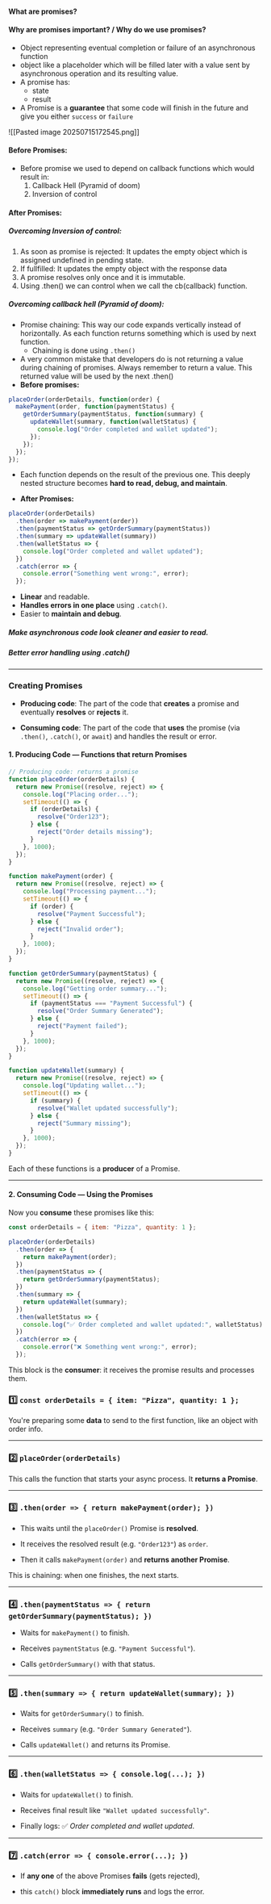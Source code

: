 #### What are promises?
#### Why are promises important? / Why do we use promises?
- Object representing eventual completion or failure of an asynchronous function
- object like a placeholder which will be filled later with a value sent by asynchronous operation and its resulting value.
- A promise has: 
	- state
	- result
- A Promise is a **guarantee** that some code will finish in the future and give you either `success` or `failure`

![[Pasted image 20250715172545.png]]
#### Before Promises: 
- Before promise we used to depend on callback functions which would result in: 
	1. Callback Hell (Pyramid of doom) 
	2. Inversion of control 
#### After Promises:

##### Overcoming Inversion of control:
1. As soon as promise is rejected: It updates the empty object which is assigned undefined in pending state. 
2. If fullfilled: It updates the empty object with the response data
3. A promise resolves only once and it is immutable. 
4. Using .then() we can control when we call the cb(callback) function. 

##### Overcoming callback hell (Pyramid of doom): 
- Promise chaining: This way our code expands vertically instead of horizontally. As each function returns something which is used by next function.
	- Chaining is done using `.then()`
- A very common mistake that developers do is not returning a value during chaining of promises. Always remember to return a value. This returned value will be used by the next .then()
-  **Before promises:**
```js
placeOrder(orderDetails, function(order) {
  makePayment(order, function(paymentStatus) {
    getOrderSummary(paymentStatus, function(summary) {
      updateWallet(summary, function(walletStatus) {
        console.log("Order completed and wallet updated");
      });
    });
  });
});
```

- Each function depends on the result of the previous one. This deeply nested structure becomes **hard to read, debug, and maintain**.

- **After Promises:**
```js
placeOrder(orderDetails)
  .then(order => makePayment(order))
  .then(paymentStatus => getOrderSummary(paymentStatus))
  .then(summary => updateWallet(summary))
  .then(walletStatus => {
    console.log("Order completed and wallet updated");
  })
  .catch(error => {
    console.error("Something went wrong:", error);
  });

```
- **Linear** and readable.
- **Handles errors in one place** using `.catch()`.
- Easier to **maintain and debug**.
##### Make asynchronous code look cleaner and easier to read.
##### Better error handling using .catch()

---
### Creating Promises


- **Producing code**: The part of the code that **creates** a promise and eventually **resolves** or **rejects** it.

- **Consuming code**: The part of the code that **uses** the promise (via `.then()`, `.catch()`, or `await`) and handles the result or error.


#### 1. Producing Code — Functions that return Promises

```js
// Producing code: returns a promise
function placeOrder(orderDetails) {
  return new Promise((resolve, reject) => {
    console.log("Placing order...");
    setTimeout(() => {
      if (orderDetails) {
        resolve("Order123");
      } else {
        reject("Order details missing");
      }
    }, 1000);
  });
}

function makePayment(order) {
  return new Promise((resolve, reject) => {
    console.log("Processing payment...");
    setTimeout(() => {
      if (order) {
        resolve("Payment Successful");
      } else {
        reject("Invalid order");
      }
    }, 1000);
  });
}

function getOrderSummary(paymentStatus) {
  return new Promise((resolve, reject) => {
    console.log("Getting order summary...");
    setTimeout(() => {
      if (paymentStatus === "Payment Successful") {
        resolve("Order Summary Generated");
      } else {
        reject("Payment failed");
      }
    }, 1000);
  });
}

function updateWallet(summary) {
  return new Promise((resolve, reject) => {
    console.log("Updating wallet...");
    setTimeout(() => {
      if (summary) {
        resolve("Wallet updated successfully");
      } else {
        reject("Summary missing");
      }
    }, 1000);
  });
}
```

Each of these functions is a **producer** of a Promise.

---

#### 2. Consuming Code — Using the Promises

Now you **consume** these promises like this:

```js
const orderDetails = { item: "Pizza", quantity: 1 };

placeOrder(orderDetails)
  .then(order => {
    return makePayment(order);
  })
  .then(paymentStatus => {
    return getOrderSummary(paymentStatus);
  })
  .then(summary => {
    return updateWallet(summary);
  })
  .then(walletStatus => {
    console.log("✅ Order completed and wallet updated:", walletStatus);
  })
  .catch(error => {
    console.error("❌ Something went wrong:", error);
  });
```

This block is the **consumer**: it receives the promise results and processes them.

### 1️⃣ `const orderDetails = { item: "Pizza", quantity: 1 };`

You're preparing some **data** to send to the first function, like an object with order info.

---

### 2️⃣ `placeOrder(orderDetails)`

This calls the function that starts your async process. It **returns a Promise**.

---

### 3️⃣ `.then(order => { return makePayment(order); })`

- This waits until the `placeOrder()` Promise is **resolved**.
    
- It receives the resolved result (e.g. `"Order123"`) as `order`.
    
- Then it calls `makePayment(order)` and **returns another Promise**.
    

This is chaining: when one finishes, the next starts.

---

### 4️⃣ `.then(paymentStatus => { return getOrderSummary(paymentStatus); })`

- Waits for `makePayment()` to finish.
    
- Receives `paymentStatus` (e.g. `"Payment Successful"`).
    
- Calls `getOrderSummary()` with that status.
    

---

### 5️⃣ `.then(summary => { return updateWallet(summary); })`

- Waits for `getOrderSummary()` to finish.
    
- Receives `summary` (e.g. `"Order Summary Generated"`).
    
- Calls `updateWallet()` and returns its Promise.
    

---

### 6️⃣ `.then(walletStatus => { console.log(...); })`

- Waits for `updateWallet()` to finish.
    
- Receives final result like `"Wallet updated successfully"`.
    
- Finally logs: ✅ _Order completed and wallet updated_.
    

---

### 7️⃣ `.catch(error => { console.error(...); })`

- If **any one** of the above Promises **fails** (gets rejected),
    
- this `catch()` block **immediately runs** and logs the error.
    
